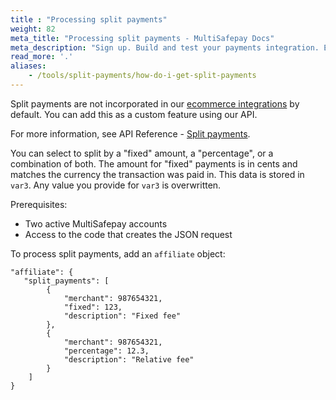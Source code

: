 ```yaml
---
title : "Processing split payments"
weight: 82
meta_title: "Processing split payments - MultiSafepay Docs"
meta_description: "Sign up. Build and test your payments integration. Explore our products and services. Use our API Reference, SDKs, and wrappers. Get support."
read_more: '.'
aliases:
    - /tools/split-payments/how-do-i-get-split-payments
---
```


Split payments are not incorporated in our [ecommerce integrations](/integrations/ecommerce-integrations) by default. You can add this as a custom feature using our API. 

For more information, see API Reference - [Split payments](/api/#split-payments).

You can select to split by a "fixed" amount, a "percentage", or a combination of both. The amount for "fixed" payments is in cents and matches the currency the transaction was paid in. This data is stored in `var3`. Any value you provide for `var3` is overwritten.

Prerequisites:  

- Two active MultiSafepay accounts  
- Access to the code that creates the JSON request

To process split payments, add an `affiliate` object:

```shell
"affiliate": {
   "split_payments": [
        {
            "merchant": 987654321,
            "fixed": 123,
            "description": "Fixed fee"
        },
        {
            "merchant": 987654321,
            "percentage": 12.3,
            "description": "Relative fee"
        }
    ]
}
```
